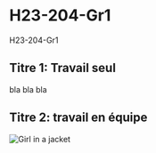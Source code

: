 # H23-204-Gr1
H23-204-Gr1
## Titre 1: Travail seul
bla bla bla

## Titre 2: travail en équipe
<img src="https://www.google.com/url?sa=i&url=https%3A%2F%2Fgifdb.com%2Fgif%2Fbreathe-air-angry-reminder-andrew-tate-091dihxar4hexagd.html&psig=AOvVaw1bwhP-O6TeCx2Kk4XCLs4w&ust=1674587777296000&source=images&cd=vfe&ved=0CAwQjRxqFwoTCICQjeCz3vwCFQAAAAAdAAAAABAD" alt="Girl in a jacket">
